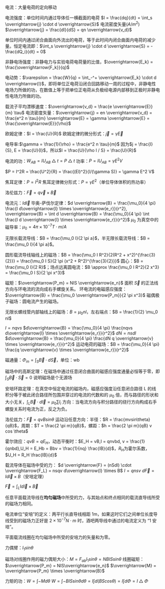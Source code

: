 电流：大量电荷的定向移动

电流强度：单位时间内通过导体任一横截面的电荷
$I = \frac{dq}{dt} = \int_s \overrightarrow{j} \cdot d \overrightarrow{S}$
电流密度矢量$(A/m^2)$ $\overrightarrow{j} = \frac{dI}{dS} = qn \overrightarrow{v_d}$

单位时间内通过闭合曲面向外流出的电荷，等于此时间内闭合曲面内电荷的减少量。恒定电流即：$\int_s \overrightarrow{j} \cdot d \overrightarrow{S} = - \frac{dQ_i}{dt} = 0$

非静电场强度：非静电力与实验电荷电荷量的比值，$\overrightarrow{E_k} = \frac{\overrightarrow{F_k}}{q}$

电动势：$\varepsilon = \frac{W}{q} = \int_-^+ \overrightarrow{E_k} \cdot d \overrightarrow{l}$，即将单位正电荷沿闭合回路移动一周的过程中，非静电性电场力所做的功，在数值上等于把单位正电荷从负极经电源内部移到正极时非静电性电场力所做的功。

载流子平均漂移速度：$\overrightarrow{v_d} = \frac{e \overrightarrow{E}}{m} \tau$
电流密度矢量：$\overrightarrow{j} = en \overrightarrow{v_d} = \frac{e^2 n \tau}{m} \overrightarrow{E} = \gamma \overrightarrow{E} = \frac{\overrightarrow{E}}{\rho}$

欧姆定律：$I = \frac{U}{R}$
欧姆定律的微分形式：$\overrightarrow{j} = \gamma \overrightarrow{E}$

电导率:$\gamma = \frac{1}{\rho} = \frac{e^2 n \tau}{m}$
因为$j = \frac{I}{S}, E = \frac{U}{l}$，所以$I = \frac{U}{\rho l / S} = \frac{U}{R}$

电流的功：$W_{AB} = IU_{AB} \bigtriangleup t = P \bigtriangleup t$
功率：$P = IU_{AB} = \gamma E^2 V$

$P = I^2R = \frac{U^2}{R} = \frac{(El)^2}{l/(\gamma S)} = \gamma E^2 V$

焦耳定律：$P = I^2R$
焦耳定律微分形式：$P = \gamma E^2$（单位导体体积的热功率）

洛伦兹力：$\overrightarrow{F} = q \overrightarrow{v} \times \overrightarrow{B}$

电流元：$Id\overrightarrow{l}$
毕奥-萨伐尔定律：$d \overrightarrow{B} = \frac{\mu_0}{4 \pi} \frac{I d\overrightarrow{l} \times \overrightarrow{e_r}}{r^2}, \overrightarrow{B} = \int d \overrightarrow{B} = \frac{\mu_0}{4 \pi} \int \frac{I d \overrightarrow{l} \times \overrightarrow{e_r}}{r^2}$
$\mu_0$ 为真空中的磁导率：$\mu_0 = 4\pi \times 10^{-7} T\cdot m/A$

无限长载流导线：$B = \frac{\mu_0 I}{2 \pi a}$，半无限长载流导线：$B = \frac{\mu_0 I}{4 \pi a}$。

圆形载流导线轴线上的磁场：$B = \frac{\mu_0 I R^2}{2(R^2 + x^2)^{\frac{3}{2}}} = \frac{\mu_0 I S}{2 \pi (x^2 + R^2)^{\frac{3}{2}}}$
圆心：$B = \frac{\mu_0 I}{2 R}$；场点远离圆电流：$B \approx \frac{\mu_0 I R^2}{2 x^3} = \frac{\mu_0 I S}{2 \pi x^3}$

磁矩：$\overrightarrow{P_m} = NIS \overrightarrow{e_n}$
面积 $\overrightarrow{S}$ 的正法线方向与环电流的流向成右手螺旋关系。
环电流的电磁感应强度：$\overrightarrow{B} = \frac{\mu_0 \overrightarrow{P_m}}{2 \pi x^3}$
磁偶极子磁场：圆电流产生的磁场。

无限长螺线管内部轴线上的磁场：$B = \mu_0 nl$，左右端点：$B = \frac{1}{2} \mu_0 nl$

$I = nqvs$
$d\overrightarrow{B} = \frac{\mu_0}{4 \pi} \frac{nqvs d\overrightarrow{l} \times \overrightarrow{e_r}}{r^2}$
$dN = nsdl$
$d\overrightarrow{B} = \frac{\mu_0}{4 \pi} \frac{dN q \overrightarrow{v} \times \overrightarrow{e_r}}{r^2}$
运动电荷的磁场：$B = \frac{\mu_0}{4 \pi} \frac{q \overrightarrow{v} \times \overrightarrow{e_r}}{r^2}$

磁通量：$\Phi_m = \int_S \overrightarrow{B} \cdot d \overrightarrow{S}$，单位：wb

磁场中的高斯定理：在磁场中通过任意闭合曲面的磁感应强度通量必恒等于零，即$\int _S \overrightarrow{B} \cdot \overrightarrow{S} = 0$
说明磁场是个无源场

安培环路定理：在真空中恒定电流的磁场内，磁感应强度沿任意闭合路径 L 的线积分等于被此闭合路径所包围并穿过的电流的代数和的 $\mu_0$ 倍，而与路径的形状和大小无关，$\int_L \overrightarrow{B} \cdot d \overrightarrow{l} = \mu_0 \sum I_i$
方向：当电流方向与积分路径的绕行方向构成右手螺旋关系时电流为正，反之为负。

洛伦兹力：$\overrightarrow{F} = qvBsin\theta$
运动沿任意方向：半径：$R = \frac{mvsin\theta}{qB}$，周期：$T = \frac{2 \pi m}{qB}$，螺距：$h = \frac{2 \pi m}{qB} v cos \theta$

霍尔效应：$qvB = q E_H$，动态平衡时：$E_H = vB,I = qnvbd, v = \frac{1}{qnbd},U_H = E_Hb = Bbv = \frac{1}{nq} \frac{IB}{d}$，$R_H$为霍尔系数，$U_H = R_H \frac{IB}{d}$

载流导体在磁场中受的力：
$d \overrightarrow{F} = (nSdl) \cdot \overrightarrow{F_L}  = nsqv d\overrightarrow{l} \times B$
$I = qnsv$
$d \overrightarrow{F} = I d\overrightarrow{l} \times B$（安培定理）

$\overrightarrow{F} = \int_L I d\overrightarrow{l} \times \overrightarrow{B}$

任意平面载流导线在**均匀磁场**中所受的力，与其始点和终点相同的载流直导线所受的磁场力相同。

电流单位“安培”的定义：两平行长直导线相距 1m，如果这时它们之间单位长度导线受到的磁场力正好是 $2\times10^{-7} N \cdot m$ 时，酒吧两导线中通过的电流定义为 “1 安培”。

平面载流线圈在均匀磁场中所受的安培力的矢量和为零。

力偶臂：$l_1 sin\theta$

磁场对线圈作用的磁力偶矩大小：$M = F_{ab} l_1 sin\theta = NBIS sin\theta$
线圈磁矩：$\overrightarrow{P_m} = NIS\overrightarrow{e_n}$
$\overrightarrow{M} = \overrightarrow{P_m} \times \overrightarrow{B}$

力矩的功：$W = \int - M d\theta$
$W = \int -BISsin\theta d\theta = I\int d(BScos\theta) = I \int d\Phi = I \bigtriangleup \Phi$ 
